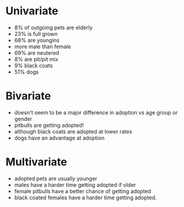 # Univariate
- 8% of outgoing pets are elderly
- 23% is full grown
- 68% are youngins
- more male than female 
- 69% are neutered
- 8% are pit/pit mix
- 9% black coats
- 51% dogs

# Bivariate
- doesn't seem to be a major difference in adoption vs age group or gender
- pitbulls are getting adopted!
- although black coats are adopted at lower rates
- dogs have an advantage at adoption

# Multivariate
- adopted pets are usually younger
- males have a harder time getting adopted if older
- female pitbulls have a better chance of getting adopted 
- black coated females have a harder time getting adopted.

